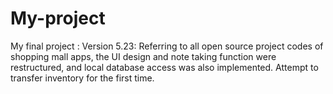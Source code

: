 # My-project
My final project : Version 5.23: Referring to all open source project codes of shopping mall apps, the UI design and note taking function were restructured, and local database access was also implemented. Attempt to transfer inventory for the first time.
